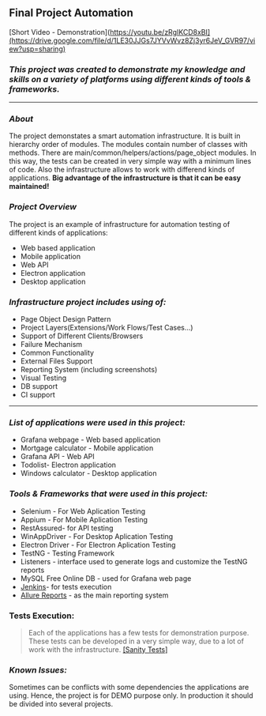 ## **Final Project Automation**
[Short Video - Demonstration](https://youtu.be/zRgIKCD8xBI](https://drive.google.com/file/d/1LE30JJGs7JYVvWvz8Zj3yr6JeV_GVR97/view?usp=sharing)

### **_This project was created to demonstrate my knowledge and skills on a variety of platforms using different kinds of tools & frameworks._**
***
### _About_
The project demonstates a smart automation infrastructure. It is built in hierarchy order of modules. The modules contain number of classes with methods.
There are main/common/helpers/actions/page_object modules.
In this way, the tests can be created in very simple way with a minimum lines of code.
Also the infrastructure allows to work with differend kinds of applications.
**Big advantage of the infrastructure is that it can be easy maintained!**

### _Project Overview_

The project is an example of infrastructure for automation testing of different kinds of applications:
* Web based application
* Mobile application
* Web API
* Electron application
* Desktop application

### **_Infrastructure project includes using of:_**
* Page Object Design Pattern
* Project Layers(Extensions/Work Flows/Test Cases...)
* Support of Different Clients/Browsers
* Failure Mechanism
* Common Functionality
* External Files Support
* Reporting System (including screenshots)
* Visual Testing
* DB support
* CI support  

***

### _List of applications were used in this project:_
* Grafana webpage - Web based application
* Mortgage calculator - Mobile application
* Grafana API - Web API
* Todolist- Electron application
* Windows calculator - Desktop application

### _Tools & Frameworks that were used in this project:_
* Selenium - For Web Aplication Testing
* Appium - For Mobile Aplication Testing
* RestAssured- for API testing
* WinAppDriver - For Desktop Aplication Testing
* Electron Driver - For Electron Aplication Testing
* TestNG - Testing Framework
* Listeners - interface used to generate logs and customize the TestNG reports
* MySQL Free Online DB - used for Grafana web  page
* [Jenkins](https://www.jenkins.io/)- for tests execution
* [Allure Reports](http://allure.qatools.ru/) - as the main reporting system

### Tests Execution:
> Each of the applications has a few tests for demonstration purpose.
These tests can be developed in a very simple way, due to a lot of work with the infrastructure.
[[Sanity Tests]](https://github.com/Nirbel/FinalProjectAutomation/tree/master/src/test/java/sanity)

### _Known Issues:_
Sometimes can be conflicts with some dependencies the applications are using.
Hence, the project is for DEMO purpose only. In production it should be divided into several projects.

